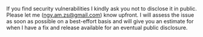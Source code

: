 If you find security vulnerabilities I kindly ask you not to disclose it in public. Please let me (ngy.am.zs@gmail.com) know upfront. I will assess the issue as soon as possible on a best-effort basis and will give you an estimate for when I have a fix and release available for an eventual public disclosure.

